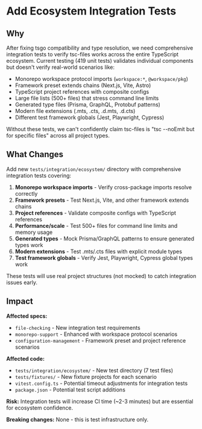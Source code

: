 # Add Ecosystem Integration Tests

## Why

After fixing tsgo compatibility and type resolution, we need comprehensive integration tests to verify tsc-files works across the entire TypeScript ecosystem. Current testing (419 unit tests) validates individual components but doesn't verify real-world scenarios like:

- Monorepo workspace protocol imports (`workspace:*`, `@workspace/pkg`)
- Framework preset extends chains (Next.js, Vite, Astro)
- TypeScript project references with composite configs
- Large file lists (500+ files) that stress command line limits
- Generated type files (Prisma, GraphQL, Protobuf patterns)
- Modern file extensions (.mts, .cts, .d.mts, .d.cts)
- Different test framework globals (Jest, Playwright, Cypress)

Without these tests, we can't confidently claim tsc-files is "tsc --noEmit but for specific files" across all project types.

## What Changes

Add new `tests/integration/ecosystem/` directory with comprehensive integration tests covering:

1. **Monorepo workspace imports** - Verify cross-package imports resolve correctly
2. **Framework presets** - Test Next.js, Vite, and other framework extends chains
3. **Project references** - Validate composite configs with TypeScript references
4. **Performance/scale** - Test 500+ files for command line limits and memory usage
5. **Generated types** - Mock Prisma/GraphQL patterns to ensure generated types work
6. **Modern extensions** - Test .mts/.cts files with explicit module types
7. **Test framework globals** - Verify Jest, Playwright, Cypress global types work

These tests will use real project structures (not mocked) to catch integration issues early.

## Impact

**Affected specs:**

- `file-checking` - New integration test requirements
- `monorepo-support` - Enhanced with workspace protocol scenarios
- `configuration-management` - Framework preset and project reference scenarios

**Affected code:**

- `tests/integration/ecosystem/` - New test directory (7 test files)
- `tests/fixtures/` - New fixture projects for each scenario
- `vitest.config.ts` - Potential timeout adjustments for integration tests
- `package.json` - Potential test script additions

**Risk:** Integration tests will increase CI time (~2-3 minutes) but are essential for ecosystem confidence.

**Breaking changes:** None - this is test infrastructure only.
